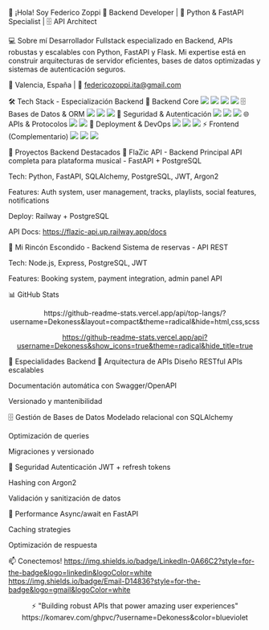 👋 ¡Hola! Soy Federico Zoppi
🚀 Backend Developer | 🐍 Python & FastAPI Specialist | 🗄️ API Architect

💻 Sobre mí
Desarrollador Fullstack especializado en Backend, APIs robustas y escalables con Python, FastAPI y Flask. Mi expertise está en construir arquitecturas de servidor eficientes, bases de datos optimizadas y sistemas de autenticación seguros.

📍 Valencia, España | 📧 federicozoppi.ita@gmail.com

🛠️ Tech Stack - Especialización Backend
🐍 Backend Core
<img src="https://img.shields.io/badge/Python-3776AB?style=for-the-badge&logo=python&logoColor=white" /> <img src="https://img.shields.io/badge/FastAPI-009688?style=for-the-badge&logo=fastapi&logoColor=white" /> <img src="https://img.shields.io/badge/Node.js-339933?style=for-the-badge&logo=nodedotjs&logoColor=white" /> <img src="https://img.shields.io/badge/Flask-000000?style=for-the-badge&logo=flask&logoColor=white" />
🗄️ Bases de Datos & ORM
<img src="https://img.shields.io/badge/PostgreSQL-4169E1?style=for-the-badge&logo=postgresql&logoColor=white" /> <img src="https://img.shields.io/badge/SQLAlchemy-D71F00?style=for-the-badge&logo=sqlalchemy&logoColor=white" /> <img src="https://img.shields.io/badge/SQLite-003B57?style=for-the-badge&logo=sqlite&logoColor=white" />
🔐 Seguridad & Autenticación
<img src="https://img.shields.io/badge/JWT-000000?style=for-the-badge&logo=jsonwebtokens&logoColor=white" /> <img src="https://img.shields.io/badge/Argon2-8A2BE2?style=for-the-badge&logo=key&logoColor=white" /> <img src="https://img.shields.io/badge/OAuth-4285F4?style=for-the-badge&logo=oauth&logoColor=white" />
🌐 APIs & Protocolos
<img src="https://img.shields.io/badge/REST_API-FF6C37?style=for-the-badge&logo=rest&logoColor=white" /> <img src="https://img.shields.io/badge/WebSockets-010101?style=for-the-badge&logo=socket.io&logoColor=white" />
🚀 Deployment & DevOps
<img src="https://img.shields.io/badge/Docker-2496ED?style=for-the-badge&logo=docker&logoColor=white" /> <img src="https://img.shields.io/badge/Railway-0B0D0E?style=for-the-badge&logo=railway&logoColor=white" /> <img src="https://img.shields.io/badge/Git-F05032?style=for-the-badge&logo=git&logoColor=white" />
⚡ Frontend (Complementario)
<img src="https://img.shields.io/badge/React-61DAFB?style=for-the-badge&logo=react&logoColor=black" /> <img src="https://img.shields.io/badge/TypeScript-3178C6?style=for-the-badge&logo=typescript&logoColor=white" /> <img src="https://img.shields.io/badge/Tailwind_CSS-38B2AC?style=for-the-badge&logo=tailwind-css&logoColor=white" />

💼 Proyectos Backend Destacados
🎵 FlaZic API - Backend Principal
API completa para plataforma musical - FastAPI + PostgreSQL

Tech: Python, FastAPI, SQLAlchemy, PostgreSQL, JWT, Argon2

Features: Auth system, user management, tracks, playlists, social features, notifications

Deploy: Railway + PostgreSQL

API Docs: https://flazic-api.up.railway.app/docs

🏡 Mi Rincón Escondido - Backend
Sistema de reservas - API REST

Tech: Node.js, Express, PostgreSQL, JWT

Features: Booking system, payment integration, admin panel API

📊 GitHub Stats
<div align="center">
https://github-readme-stats.vercel.app/api/top-langs/?username=Dekoness&layout=compact&theme=radical&hide=html,css,scss

https://github-readme-stats.vercel.app/api?username=Dekoness&show_icons=true&theme=radical&hide_title=true

</div>
🎯 Especialidades Backend
🔧 Arquitectura de APIs
Diseño RESTful APIs escalables

Documentación automática con Swagger/OpenAPI

Versionado y mantenibilidad

🗄️ Gestión de Bases de Datos
Modelado relacional con SQLAlchemy

Optimización de queries

Migraciones y versionado

🔐 Seguridad
Autenticación JWT + refresh tokens

Hashing con Argon2

Validación y sanitización de datos

🚀 Performance
Async/await en FastAPI

Caching strategies

Optimización de respuesta

📫 Conectemos!
https://img.shields.io/badge/LinkedIn-0A66C2?style=for-the-badge&logo=linkedin&logoColor=white
https://img.shields.io/badge/Email-D14836?style=for-the-badge&logo=gmail&logoColor=white

<div align="center">
⚡ "Building robust APIs that power amazing user experiences"
https://komarev.com/ghpvc/?username=Dekoness&color=blueviolet

</div>
